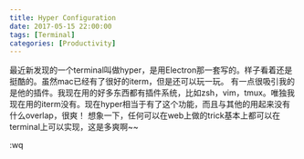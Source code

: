 ```yaml
---
title: Hyper Configuration 
date: 2017-05-15 22:00:00
tags: [Terminal]
categories: [Productivity]
---
```

最近新发现的一个terminal叫做hyper，是用Electron那一套写的。样子看着还是挺酷的。虽然mac已经有了很好的iterm，但是还可以玩一玩。
有一点很吸引我的是他的插件。我现在用的好多东西都有插件系统，比如zsh，vim，tmux。唯独我现在用的iterm没有。现在hyper相当于有了这个功能，而且与其他的用起来没有什么overlap，很爽！
想象一下，任何可以在web上做的trick基本上都可以在terminal上可以实现，这是多爽啊~~

:wq


